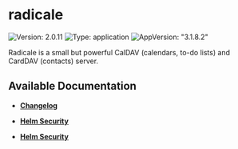 # radicale

![Version: 2.0.11](https://img.shields.io/badge/Version-2.0.11-informational?style=flat-square) ![Type: application](https://img.shields.io/badge/Type-application-informational?style=flat-square) ![AppVersion: "3.1.8.2"](https://img.shields.io/badge/AppVersion-"3.1.8.2"-informational?style=flat-square)

Radicale is a small but powerful CalDAV (calendars, to-do lists) and CardDAV (contacts) server.

## Available Documentation

- [**Changelog**](CHANGELOG)

- [**Helm Security**](container-security)

- [**Helm Security**](helm-security)

